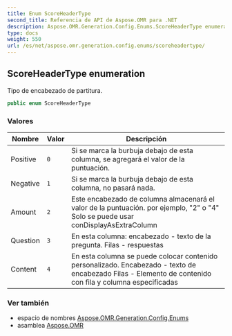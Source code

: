```yaml
---
title: Enum ScoreHeaderType
second_title: Referencia de API de Aspose.OMR para .NET
description: Aspose.OMR.Generation.Config.Enums.ScoreHeaderType enumeración. Tipo de encabezado de partitura.
type: docs
weight: 550
url: /es/net/aspose.omr.generation.config.enums/scoreheadertype/
---
```

## ScoreHeaderType enumeration

Tipo de encabezado de partitura.

```csharp
public enum ScoreHeaderType
```

### Valores

| Nombre | Valor | Descripción |
| --- | --- | --- |
| Positive | `0` | Si se marca la burbuja debajo de esta columna, se agregará el valor de la puntuación. |
| Negative | `1` | Si se marca la burbuja debajo de esta columna, no pasará nada. |
| Amount | `2` | Este encabezado de columna almacenará el valor de la puntuación. por ejemplo, "2" o "4" Solo se puede usar conDisplayAsExtraColumn |
| Question | `3` | En esta columna: encabezado - texto de la pregunta. Filas - respuestas |
| Content | `4` | En esta columna se puede colocar contenido personalizado. Encabezado - texto de encabezado Filas - Elemento de contenido con fila y columna especificadas |

### Ver también

* espacio de nombres [Aspose.OMR.Generation.Config.Enums](../../aspose.omr.generation.config.enums/)
* asamblea [Aspose.OMR](../../)


